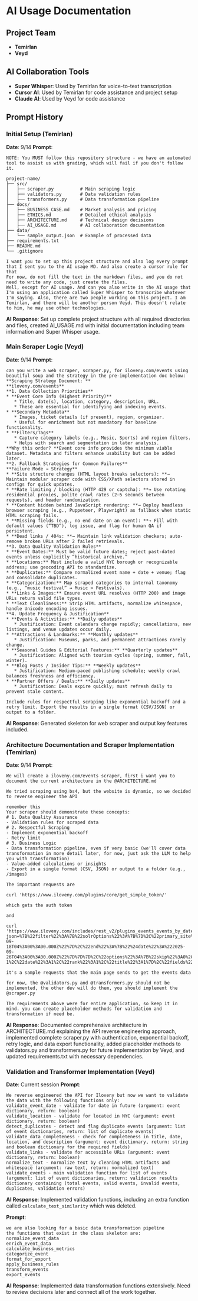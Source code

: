 # AI Usage Documentation

## Project Team
- **Temirlan**
- **Veyd**

## AI Collaboration Tools
- **Super Whisper**: Used by Temirlan for voice-to-text transcription
- **Cursor AI**: Used by Temirlan for code assistance and project setup
- **Claude AI**: Used by Veyd for code assistance

## Prompt History

### Initial Setup (Temirlan)
**Date**: 9/14
**Prompt**: 
```
NOTE: You MUST follow this repository structure - we have an automated tool to assist us with grading, which will fail if you don't follow it.

project-name/
├── src/
│   ├── scraper.py          # Main scraping logic
│   ├── validators.py       # Data validation rules
│   ├── transformers.py     # Data transformation pipeline
├── docs/
│   ├── BUSINESS_CASE.md    # Market analysis and pricing
│   ├── ETHICS.md           # Detailed ethical analysis
│   ├── ARCHITECTURE.md     # Technical design decisions
│   ├── AI_USAGE.md         # AI collaboration documentation
├── data/
│   └── sample_output.json  # Example of processed data
├── requirements.txt
├── README.md
└── .gitignore

I want you to set up this project structure and also log every prompt that I sent you to the AI usage MD. And also create a cursor rule for that
For now, do not fill the text in the markdown files, and you do not need to write any code, just create the files.
Well, except for AI usage. And can you also write in the AI usage that I'm using an application called Super Whisper to transcribe whatever I'm saying. Also, there are two people working on this project. I am Temirlan, and there will be another person Veyd. This doesn't relate to him, he may use other technologies.
```
**AI Response**: Set up complete project structure with all required directories and files, created AI_USAGE.md with initial documentation including team information and Super Whisper usage. 

### Main Scraper Logic (Veyd)
**Date**: 9/14
**Prompt**:
```
can you write a web scraper, scraper.py, for iloveny.com/events using beautiful soup and the strategy in the pre-implementation doc below:
**Scraping Strategy Document: **
**iloveny.com/events**
**1. Data Collection Priorities**
* **Event Core Info (Highest Priority)**
   * Title, date(s), location, category, description, URL.
   * These are essential for identifying and indexing events.
* **Secondary Metadata**
   * Images, ticket details (if present), region, organizer.
   * Useful for enrichment but not mandatory for baseline functionality.
* **Filters/Tags**
   * Capture category labels (e.g., Music, Sports) and region filters.
   * Helps with search and segmentation in later analysis.
**Why this order? **Event core info provides the minimum viable dataset. Metadata and filters enhance usability but can be added later.
**2. Fallback Strategies for Common Failures**
**Failure Mode → Strategy**
* **Site structure changes (HTML layout breaks selectors): **→ Maintain modular scraper code with CSS/XPath selectors stored in configs for quick updates.
* **Rate limiting / blocking (HTTP 429 or captcha): **→ Use rotating residential proxies, polite crawl rates (2–5 seconds between requests), and header randomization.
* **Content hidden behind JavaScript rendering: **→ Deploy headless browser scraping (e.g., Puppeteer, Playwright) as fallback when static HTML scraping fails.
* **Missing fields (e.g., no end date on an event): **→ Fill with default values (“TBD”), log issue, and flag for human QA if persistent.
* **Dead links / 404s: **→ Maintain link validation checkers; auto-remove broken URLs after 2 failed retrievals.
**3. Data Quality Validation Rules**
* **Event Dates:** Must be valid future dates; reject past-dated events unless explicitly “historical archive.”
* **Locations:** Must include a valid NYC borough or recognizable address; use geocoding API to standardize.
* **Duplicates:** Compare normalized event name + date + venue; flag and consolidate duplicates.
* **Categorization:** Map scraped categories to internal taxonomy (e.g., “music festival” → Music > Festivals).
* **Links & Images:** Ensure event URL resolves (HTTP 200) and image URLs return valid file types.
* **Text Cleanliness:** Strip HTML artifacts, normalize whitespace, handle Unicode encoding issues.
**4. Update Frequency & Justification**
* **Events & Activities:** **Daily updates**
   * Justification: Event calendars change rapidly; cancellations, new listings, and venue updates occur daily.
* **Attractions & Landmarks:** **Monthly updates**
   * Justification: Museums, parks, and permanent attractions rarely change.
* **Seasonal Guides & Editorial Features:** **Quarterly updates**
   * Justification: Aligned with tourism cycles (spring, summer, fall, winter).
* **Blog Posts / Insider Tips:** **Weekly updates**
   * Justification: Medium-paced publishing schedule; weekly crawl balances freshness and efficiency.
* **Partner Offers / Deals:** **Daily updates**
   * Justification: Deals expire quickly; must refresh daily to prevent stale content.

Include rules for respectful scraping like exponential backoff and a retry limit. Export the results in a single format (CSV/JSON) or output to a folder.
```
**AI Response**: Generated skeleton for web scraper and output key features included.

### Architecture Documentation and Scraper Implementation (Temirlan)
**Date**: 9/14
**Prompt**:
```
We will create a iloveny.com/events scraper, first i want you to document the current architecture in the @ARCHITECTURE.md 

We tried scraping using bs4, but the website is dynamic, so we decided to reverse engineer the API

remember this
Your scraper should demonstrate these concepts:
# 1. Data Quality Assurance
- Validation rules for scraped data
# 2. Respectful Scraping
- Implement exponential backoff 
- Retry limit
# 3. Business Logic
- Data transformation pipeline, even if very basic (we'll cover data transformation in more detail later, for now, just ask the LLM to help you with transformation)
- Value-added calculations or insights
- Export in a single format (CSV, JSON) or output to a folder (e.g., /images)

The important requests are

curl 'https://www.iloveny.com/plugins/core/get_simple_token/'

which gets the auth token

and

curl 'https://www.iloveny.com/includes/rest_v2/plugins_events_events_by_date/find/?json=%7B%22filter%22%3A%7B%22solrOptions%22%3A%7B%7D%2C%22primary_site%22%3A%22primary%22%2C%22categories.catId%22%3A%7B%22%24in%22%3A%5B%223%22%2C%225%22%2C%226%22%2C%22106%22%2C%2274%22%2C%2297%22%2C%2231%22%2C%22100%22%2C%2210%22%2C%22101%22%2C%22102%22%2C%2287%22%2C%2229%22%2C%2211%22%2C%2212%22%2C%2214%22%2C%2215%22%2C%22113%22%2C%2218%22%2C%2298%22%2C%2299%22%2C%22111%22%2C%2226%22%2C%2230%22%5D%7D%2C%22date_range%22%3A%7B%22start%22%3A%7B%22%24date%22%3A%222025-09-18T04%3A00%3A00.000Z%22%7D%2C%22end%22%3A%7B%22%24date%22%3A%222025-09-26T04%3A00%3A00.000Z%22%7D%7D%7D%2C%22options%22%3A%7B%22skip%22%3A0%2C%22limit%22%3A12%2C%22hooks%22%3A%5B%22afterFind_listing%22%2C%22afterFind_host%22%5D%2C%22sort%22%3A%7B%22featured%22%3A-1%2C%22date%22%3A1%2C%22rank%22%3A1%2C%22title%22%3A1%7D%2C%22fields%22%3A%7B%22accountId%22%3A1%2C%22categories%22%3A1%2C%22detailURL%22%3A1%2C%22featured%22%3A1%2C%22host_id%22%3A1%2C%22host.recid%22%3A1%2C%22host.title%22%3A1%2C%22host.detailURL%22%3A1%2C%22latitude%22%3A1%2C%22listing%22%3A1%2C%22listing_id%22%3A1%2C%22listing.recid%22%3A1%2C%22listing.title%22%3A1%2C%22listing.detailURL%22%3A1%2C%22listing.region%22%3A1%2C%22address1%22%3A1%2C%22location%22%3A1%2C%22longitude%22%3A1%2C%22media_raw%22%3A1%2C%22nextDate%22%3A1%2C%22primary_site%22%3A1%2C%22rank%22%3A1%2C%22recId%22%3A1%2C%22recid%22%3A1%2C%22recurType%22%3A1%2C%22recurrence%22%3A1%2C%22startDate%22%3A1%2C%22endDate%22%3A1%2C%22startTime%22%3A1%2C%22endTime%22%3A1%2C%22title%22%3A1%2C%22description%22%3A1%2C%22typeName%22%3A1%2C%22loc%22%3A1%2C%22url%22%3A1%2C%22date%22%3A1%2C%22city%22%3A1%2C%22udfs_object%22%3A1%2C%22ticketmaster%22%3A1%2C%22linkUrl%22%3A1%2C%22hostname%22%3A1%7D%2C%22count%22%3Atrue%7D%7D&token=4bd5143fc1bf1403064ebc415e88546a'

it's a sample requests that the main page sends to get the events data

for now, the @validators.py and @transformers.py should not be implemented, the other dev will do them, you should implement the @scraper.py 

The requirements above were for entire application, so keep it in mind. you can create placeholder methods for validation and transformation if need be.
```

**AI Response**: Documented comprehensive architecture in ARCHITECTURE.md explaining the API reverse engineering approach, implemented complete scraper.py with authentication, exponential backoff, retry logic, and data export functionality, added placeholder methods to validators.py and transformers.py for future implementation by Veyd, and updated requirements.txt with necessary dependencies.

### Validation and Transformer Implementation (Veyd)
**Date**: Current session
**Prompt**:
```
We reverse engineered the API for Iloveny but now we want to validate the data with the following functions only:
validate_event_date - validate for date in future (argument: event dictionary, return: boolean)
validate_location - validate for located in NYC (argument: event dictionary, return: boolean)
detect_duplicates - detect and flag duplicate events (argument: list of event dictionaries, return: list of duplicate events)
validate_data_completeness - check for completeness in title, date, location, and description (argument: event dictionary, return: string and boolean dictionary for the required fields)
validate_links - validate for accessible URLs (argument: event dictionary, return: boolean)
normalize_text - normalize text by cleaning HTML artifacts and whitespace (argument: raw text, return: normalized text)
validate_events - main validation function for list of events (argument: list of event dictionaries, return: validation results dictionary containing (total events, valid events, invalid events, duplicates, validation errors)
```
**AI Response**: Implemented validation functions, including an extra function called ```calculate_text_similarity``` which was deleted.

**Prompt**:
```
we are also looking for a basic data transformation pipeline
the functions that exist in the class skeleton are:
normalize_event_data
enrich_event_data
calculate_business_metrics
categorize_event
format_for_export
apply_business_rules
transform_events
export_events
```
**AI Response**: Implemented data transformation functions extensively. Need to review decisions later and connect all of the work together.
